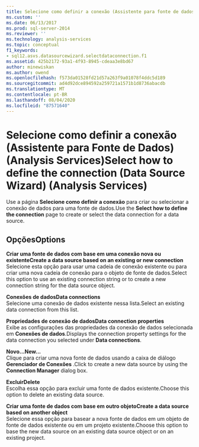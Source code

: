 ```yaml
---
title: Selecione como definir a conexão (Assistente para fonte de dados) (Analysis Services) | Microsoft Docs
ms.custom: ''
ms.date: 06/13/2017
ms.prod: sql-server-2014
ms.reviewer: ''
ms.technology: analysis-services
ms.topic: conceptual
f1_keywords:
- sql12.asvs.datasourcewizard.selectdataconnection.f1
ms.assetid: 425b2172-93a1-4f93-8945-cdeaa3e8bd67
author: minewiskan
ms.author: owend
ms.openlocfilehash: f573da01528fd21d57a263f9a01078f4ddc5d189
ms.sourcegitcommit: ad4d92dce894592a259721a1571b1d8736abacdb
ms.translationtype: MT
ms.contentlocale: pt-BR
ms.lasthandoff: 08/04/2020
ms.locfileid: "87571640"
---
```

# <a name="select-how-to-define-the-connection-data-source-wizard-analysis-services"></a><span data-ttu-id="93326-102">Selecione como definir a conexão (Assistente para Fonte de Dados) (Analysis Services)</span><span class="sxs-lookup"><span data-stu-id="93326-102">Select how to define the connection (Data Source Wizard) (Analysis Services)</span></span>
  <span data-ttu-id="93326-103">Use a página **Selecione como definir a conexão** para criar ou selecionar a conexão de dados para uma fonte de dados.</span><span class="sxs-lookup"><span data-stu-id="93326-103">Use the **Select how to define the connection** page to create or select the data connection for a data source.</span></span>  
  
## <a name="options"></a><span data-ttu-id="93326-104">Opções</span><span class="sxs-lookup"><span data-stu-id="93326-104">Options</span></span>  
 <span data-ttu-id="93326-105">**Criar uma fonte de dados com base em uma conexão nova ou existente**</span><span class="sxs-lookup"><span data-stu-id="93326-105">**Create a data source based on an existing or new connection**</span></span>  
 <span data-ttu-id="93326-106">Selecione esta opção para usar uma cadeia de conexão existente ou para criar uma nova cadeia de conexão para o objeto de fonte de dados.</span><span class="sxs-lookup"><span data-stu-id="93326-106">Select this option to use an existing connection string or to create a new connection string for the data source object.</span></span>  
  
 <span data-ttu-id="93326-107">**Conexões de dados**</span><span class="sxs-lookup"><span data-stu-id="93326-107">**Data connections**</span></span>  
 <span data-ttu-id="93326-108">Selecione uma conexão de dados existente nessa lista.</span><span class="sxs-lookup"><span data-stu-id="93326-108">Select an existing data connection from this list.</span></span>  
  
 <span data-ttu-id="93326-109">**Propriedades de conexão de dados**</span><span class="sxs-lookup"><span data-stu-id="93326-109">**Data connection properties**</span></span>  
 <span data-ttu-id="93326-110">Exibe as configurações das propriedades da conexão de dados selecionada em **Conexões de dados**.</span><span class="sxs-lookup"><span data-stu-id="93326-110">Displays the connection property settings for the data connection you selected under **Data connections**.</span></span>  
  
 <span data-ttu-id="93326-111">**Novo...**</span><span class="sxs-lookup"><span data-stu-id="93326-111">**New...**</span></span>  
 <span data-ttu-id="93326-112">Clique para criar uma nova fonte de dados usando a caixa de diálogo **Gerenciador de Conexões** .</span><span class="sxs-lookup"><span data-stu-id="93326-112">Click to create a new data source by using the **Connection Manager** dialog box.</span></span>  
  
 <span data-ttu-id="93326-113">**Excluir**</span><span class="sxs-lookup"><span data-stu-id="93326-113">**Delete**</span></span>  
 <span data-ttu-id="93326-114">Escolha essa opção para excluir uma fonte de dados existente.</span><span class="sxs-lookup"><span data-stu-id="93326-114">Choose this option to delete an existing data source.</span></span>  
  
 <span data-ttu-id="93326-115">**Criar uma fonte de dados com base em outro objeto**</span><span class="sxs-lookup"><span data-stu-id="93326-115">**Create a data source based on another object**</span></span>  
 <span data-ttu-id="93326-116">Selecione essa opção para basear a nova fonte de dados em um objeto de fonte de dados existente ou em um projeto existente.</span><span class="sxs-lookup"><span data-stu-id="93326-116">Choose this option to base the new data source on an existing data source object or on an existing project.</span></span>  
  
  
